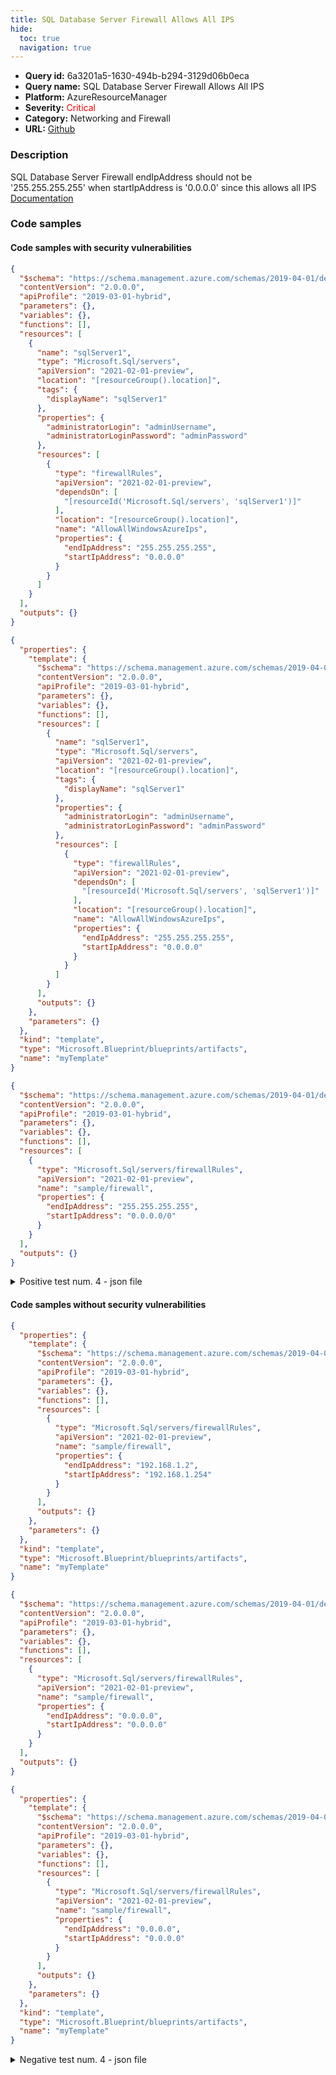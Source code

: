 ```yaml
---
title: SQL Database Server Firewall Allows All IPS
hide:
  toc: true
  navigation: true
---
```


<style>
  .highlight .hll {
    background-color: #ff171742;
  }
  .md-content {
    max-width: 1100px;
    margin: 0 auto;
  }
</style>

-   **Query id:** 6a3201a5-1630-494b-b294-3129d06b0eca
-   **Query name:** SQL Database Server Firewall Allows All IPS
-   **Platform:** AzureResourceManager
-   **Severity:** <span style="color:#ff0000">Critical</span>
-   **Category:** Networking and Firewall
-   **URL:** [Github](https://github.com/Checkmarx/kics/tree/master/assets/queries/azureResourceManager/sql_database_server_firewall_allows_all_ips)

### Description
SQL Database Server Firewall endIpAddress should not be '255.255.255.255' when startIpAddress is '0.0.0.0' since this allows all IPS<br>
[Documentation](https://docs.microsoft.com/en-us/azure/templates/microsoft.sql/2014-04-01/servers/firewallrules?tabs=json)

### Code samples
#### Code samples with security vulnerabilities
```json title="Positive test num. 1 - json file" hl_lines="31"
{
  "$schema": "https://schema.management.azure.com/schemas/2019-04-01/deploymentTemplate.json#",
  "contentVersion": "2.0.0.0",
  "apiProfile": "2019-03-01-hybrid",
  "parameters": {},
  "variables": {},
  "functions": [],
  "resources": [
    {
      "name": "sqlServer1",
      "type": "Microsoft.Sql/servers",
      "apiVersion": "2021-02-01-preview",
      "location": "[resourceGroup().location]",
      "tags": {
        "displayName": "sqlServer1"
      },
      "properties": {
        "administratorLogin": "adminUsername",
        "administratorLoginPassword": "adminPassword"
      },
      "resources": [
        {
          "type": "firewallRules",
          "apiVersion": "2021-02-01-preview",
          "dependsOn": [
            "[resourceId('Microsoft.Sql/servers', 'sqlServer1')]"
          ],
          "location": "[resourceGroup().location]",
          "name": "AllowAllWindowsAzureIps",
          "properties": {
            "endIpAddress": "255.255.255.255",
            "startIpAddress": "0.0.0.0"
          }
        }
      ]
    }
  ],
  "outputs": {}
}

```
```json title="Positive test num. 2 - json file" hl_lines="33"
{
  "properties": {
    "template": {
      "$schema": "https://schema.management.azure.com/schemas/2019-04-01/deploymentTemplate.json#",
      "contentVersion": "2.0.0.0",
      "apiProfile": "2019-03-01-hybrid",
      "parameters": {},
      "variables": {},
      "functions": [],
      "resources": [
        {
          "name": "sqlServer1",
          "type": "Microsoft.Sql/servers",
          "apiVersion": "2021-02-01-preview",
          "location": "[resourceGroup().location]",
          "tags": {
            "displayName": "sqlServer1"
          },
          "properties": {
            "administratorLogin": "adminUsername",
            "administratorLoginPassword": "adminPassword"
          },
          "resources": [
            {
              "type": "firewallRules",
              "apiVersion": "2021-02-01-preview",
              "dependsOn": [
                "[resourceId('Microsoft.Sql/servers', 'sqlServer1')]"
              ],
              "location": "[resourceGroup().location]",
              "name": "AllowAllWindowsAzureIps",
              "properties": {
                "endIpAddress": "255.255.255.255",
                "startIpAddress": "0.0.0.0"
              }
            }
          ]
        }
      ],
      "outputs": {}
    },
    "parameters": {}
  },
  "kind": "template",
  "type": "Microsoft.Blueprint/blueprints/artifacts",
  "name": "myTemplate"
}

```
```json title="Positive test num. 3 - json file" hl_lines="14"
{
  "$schema": "https://schema.management.azure.com/schemas/2019-04-01/deploymentTemplate.json#",
  "contentVersion": "2.0.0.0",
  "apiProfile": "2019-03-01-hybrid",
  "parameters": {},
  "variables": {},
  "functions": [],
  "resources": [
    {
      "type": "Microsoft.Sql/servers/firewallRules",
      "apiVersion": "2021-02-01-preview",
      "name": "sample/firewall",
      "properties": {
        "endIpAddress": "255.255.255.255",
        "startIpAddress": "0.0.0.0/0"
      }
    }
  ],
  "outputs": {}
}

```
<details><summary>Positive test num. 4 - json file</summary>

```json hl_lines="16"
{
  "properties": {
    "template": {
      "$schema": "https://schema.management.azure.com/schemas/2019-04-01/deploymentTemplate.json#",
      "contentVersion": "2.0.0.0",
      "apiProfile": "2019-03-01-hybrid",
      "parameters": {},
      "variables": {},
      "functions": [],
      "resources": [
        {
          "type": "Microsoft.Sql/servers/firewallRules",
          "apiVersion": "2021-02-01-preview",
          "name": "sample/firewall",
          "properties": {
            "endIpAddress": "255.255.255.255",
            "startIpAddress": "0.0.0.0/0"
          }
        }
      ],
      "outputs": {}
    },
    "parameters": {}
  },
  "kind": "template",
  "type": "Microsoft.Blueprint/blueprints/artifacts",
  "name": "myTemplate"
}

```
</details>


#### Code samples without security vulnerabilities
```json title="Negative test num. 1 - json file"
{
  "properties": {
    "template": {
      "$schema": "https://schema.management.azure.com/schemas/2019-04-01/deploymentTemplate.json#",
      "contentVersion": "2.0.0.0",
      "apiProfile": "2019-03-01-hybrid",
      "parameters": {},
      "variables": {},
      "functions": [],
      "resources": [
        {
          "type": "Microsoft.Sql/servers/firewallRules",
          "apiVersion": "2021-02-01-preview",
          "name": "sample/firewall",
          "properties": {
            "endIpAddress": "192.168.1.2",
            "startIpAddress": "192.168.1.254"
          }
        }
      ],
      "outputs": {}
    },
    "parameters": {}
  },
  "kind": "template",
  "type": "Microsoft.Blueprint/blueprints/artifacts",
  "name": "myTemplate"
}

```
```json title="Negative test num. 2 - json file"
{
  "$schema": "https://schema.management.azure.com/schemas/2019-04-01/deploymentTemplate.json#",
  "contentVersion": "2.0.0.0",
  "apiProfile": "2019-03-01-hybrid",
  "parameters": {},
  "variables": {},
  "functions": [],
  "resources": [
    {
      "type": "Microsoft.Sql/servers/firewallRules",
      "apiVersion": "2021-02-01-preview",
      "name": "sample/firewall",
      "properties": {
        "endIpAddress": "0.0.0.0",
        "startIpAddress": "0.0.0.0"
      }
    }
  ],
  "outputs": {}
}

```
```json title="Negative test num. 3 - json file"
{
  "properties": {
    "template": {
      "$schema": "https://schema.management.azure.com/schemas/2019-04-01/deploymentTemplate.json#",
      "contentVersion": "2.0.0.0",
      "apiProfile": "2019-03-01-hybrid",
      "parameters": {},
      "variables": {},
      "functions": [],
      "resources": [
        {
          "type": "Microsoft.Sql/servers/firewallRules",
          "apiVersion": "2021-02-01-preview",
          "name": "sample/firewall",
          "properties": {
            "endIpAddress": "0.0.0.0",
            "startIpAddress": "0.0.0.0"
          }
        }
      ],
      "outputs": {}
    },
    "parameters": {}
  },
  "kind": "template",
  "type": "Microsoft.Blueprint/blueprints/artifacts",
  "name": "myTemplate"
}

```
<details><summary>Negative test num. 4 - json file</summary>

```json
{
  "$schema": "https://schema.management.azure.com/schemas/2019-04-01/deploymentTemplate.json#",
  "contentVersion": "2.0.0.0",
  "apiProfile": "2019-03-01-hybrid",
  "parameters": {},
  "variables": {},
  "functions": [],
  "resources": [
    {
      "type": "Microsoft.Sql/servers/firewallRules",
      "apiVersion": "2021-02-01-preview",
      "name": "sample/firewall",
      "properties": {
        "endIpAddress": "192.168.1.2",
        "startIpAddress": "192.168.1.254"
      }
    }
  ],
  "outputs": {}
}

```
</details>
